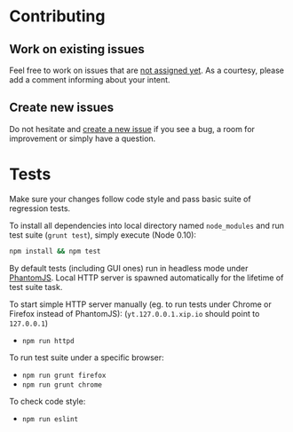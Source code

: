 # Contributing

## Work on existing issues

Feel free to work on issues that are [not assigned yet](https://github.com/lidel/yt-looper/issues?utf8=✓&q=is%3Aissue+is%3Aopen+no%3Aassignee).
As a courtesy, please add a comment informing  about your intent.


## Create new issues

Do not hesitate and [create a new issue](https://github.com/lidel/yt-looper/issues/new)
if you see a bug, a room for improvement or simply have a question.

# Tests

Make sure your changes follow code style and pass basic suite of regression tests.

To install all dependencies into local directory named `node_modules` and run test suite (`grunt test`), simply execute (Node 0.10):


```bash
npm install && npm test

```

By default tests (including GUI ones) run in headless mode under [PhantomJS](http://phantomjs.org/).
Local HTTP server is spawned automatically for the lifetime of test suite task.

To start simple HTTP server manually (eg. to run tests under Chrome or Firefox instead of PhantomJS):
(`yt.127.0.0.1.xip.io` should point to `127.0.0.1`)

- `npm run httpd`

To run test suite under a specific browser:

- `npm run grunt firefox`
- `npm run grunt chrome`


To check code style:

- `npm run eslint`
